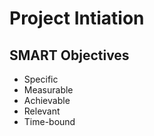 # Project Intiation

## SMART Objectives

- Specific
- Measurable
- Achievable
- Relevant
- Time-bound
